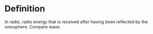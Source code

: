 # Definition

In radio, radio energy that is received after having been reflected by
the ionosphere. Compare wave.
